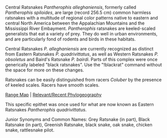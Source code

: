 Central Ratsnakes *Pantherophis alleghaniensis*, formerly called *Pantherophis spiloides*, are large (record 256.5 cm) common harmless ratsnakes with a multitude of regional color patterns native to eastern and central North America between the Appalachian Mountains and the Mississippi River Embayment. *Pantherophis* ratsnakes are keeled-scaled generalists that eat a variety of prey. They do well in urban environments, and are particularly fond of rodents and birds in these habitats.

Central Ratsnakes *P. alleghaniensis* are currently recognized as distinct from Eastern Ratsnakes *P. quadrivittatus*, as well as Western Ratsnakes *P. obsoletus* and Baird's Ratsnake *P. bairdi*. Parts of this complex were once generically labeled "black ratsnakes". Use the "!blackrat" command without the space for more on these changes.

Ratsnakes can be easily distinguished from racers *Coluber* by the presence of keeled scales. Racers have smooth scales.

[Range Map](http://snakeevolution.org/rangemaps/ratrangereduced.jpg) | [Relevant/Recent Phylogeography](https://www.dropbox.com/s/m7ru46gyhtq2hyz/HR_Sept_2021_150dpi_PointsOfView.pdf?dl=1)

This specific epithet was once used for what are now known as Eastern Ratsnakes *Pantherophis quadrivittatus*.

Junior Synonyms and Common Names: Grey Ratsnake (in part), Black Ratsnake (in part), Greenish Ratsnake, black snake, oak snake, chicken snake, rattlesnake pilot.